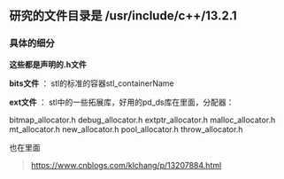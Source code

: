 ## 研究的文件目录是 /usr/include/c++/13.2.1

### 具体的细分

**这些都是声明的.h文件**

**bits文件** ： stl的标准的容器stl_containerName 

**ext文件** ： stl中的一些拓展库，好用的pd_ds库在里面，分配器：

bitmap_allocator.h
debug_allocator.h
extptr_allocator.h
malloc_allocator.h
mt_allocator.h
new_allocator.h
pool_allocator.h
throw_allocator.h

也在里面

> https://www.cnblogs.com/klchang/p/13207884.html 